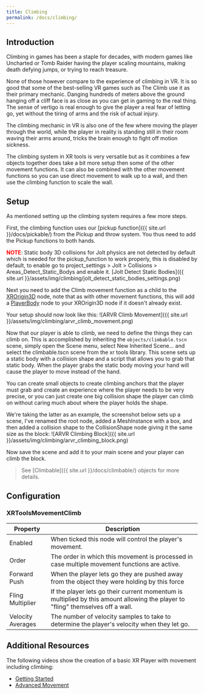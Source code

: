 ```yaml
---
title: Climbing
permalink: /docs/climbing/
---
```


## Introduction
Climbing in games has been a staple for decades, with modern games like Uncharted
or Tomb Raider having the player scaling mountains, making death defying jumps, or
trying to reach treasure.

None of those however compare to the experience of climbing in VR. It is so good
that some of the best-selling VR games such as The Climb use it as their primary
mechanic. Danging hundreds of meters above the ground hanging off a cliff face is
as close as you can get in gaming to the real thing. The sense of vertigo is real
enough to give the player a real fear of letting go, yet without the tiring of
arms and the risk of actual injury.

The climbing mechanic in VR is also one of the few where moving the player through
the world, while the player in reality is standing still in their room waving their
arms around, tricks the brain enough to fight off motion sickness.

The climbing system in XR tools is very versatile but as it combines a few objects
together does take a bit more setup then some of the other movement functions. It
can also be combined with the other movement functions so you can use direct movement
to walk up to a wall, and then use the climbing function to scale the wall.

## Setup
As mentioned setting up the climbing system requires a few more steps.

First, the climbing function uses our [pickup function]({{ site.url }}/docs/pickable/) from the Pickup and throw 
system. You thus need to add the Pickup functions to both hands.

<span style="color: red">**NOTE**</span>: Static body 3D collisions for Jolt physics are not detected by default which is needed for the pickup_function to work properly, this is disabled by default, to enable go to project_settings > Jolt > Collisions > Areas_Detect_Static_Bodys and enable it.
[Jolt Detect Static Bodies]({{ site.url }}/assets/img/climbing/jolt_detect_static_bodies_settings.png)

Next you need to add the Climb movement function as a child to the [XROrigin3D](https://docs.godotengine.org/en/stable/classes/class_xrorigin3d.html) node,
note that as with other movement functions, this will add a [PlayerBody](https://godotvr.github.io/godot-xr-tools/docs/player_body/) node to your
XROrigin3D node if it doesn't already exist.

Your setup should now look like this:
![ARVR Climb Movement]({{ site.url }}/assets/img/climbing/arvr_climb_movement.png)

Now that our player is able to climb, we need to define the things they can climb
on. This is accomplished by inheriting the `objects/climbable.tscn` scene, 
simply open the Scene menu, select New Inherited Scene... and select the 
climbable.tscn scene from the xr tools library. This scene sets up a static
body with a collision shape and a script that allows you to grab that static body. 
When the player grabs the static body moving your hand will cause the player to 
move instead of the hand.

You can create small objects to create climbing anchors that the player must grab
and create an experience where the player needs to be very precise, or you can just
create one big collision shape the player can climb on without caring much about where
the player holds the shape.

We're taking the latter as an example, the screenshot below sets up a scene, I've
renamed the root node, added a MeshInstance with a box, and then added a collision
shape to the CollisionShape node giving it the same size as the block:
![ARVR Climbing Block]({{ site.url }}/assets/img/climbing/arvr_climbing_block.png)

Now save the scene and add it to your main scene and your player can climb the block.

> See [Climbable]({{ site.url }}/docs/climbable/) objects for more details.


## Configuration

### XRToolsMovementClimb

| Property      | Description                                                     |
| ------------- | --------------------------------------------------------------- |
| Enabled       | When ticked this node will control the player's movement.       |
| Order         | The order in which this movement is processed in case multiple movement functions are active.  |
| Forward Push  | When the player lets go they are pushed away from the object they were holding by this force  |
| Fling Multiplier  | If the player lets go their current momentum is multiplied by this amount allowing the player to "fling" themselves off a wall.  |
| Velocity Averages  | The number of velocity samples to take to determine the player's velocity when they let go.  |


## Additional Resources

The following videos show the creation of a basic XR Player with movement including climbing:
* [Getting Started](https://youtu.be/VrpySdMcdyw)
* [Advanced Movement](https://youtu.be/tTdaU57M-0s)

